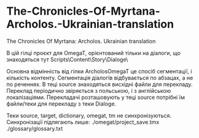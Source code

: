 # The-Chronicles-Of-Myrtana-Archolos.-Ukrainian-translation
The Chronicles Of Myrtana: Archolos. Ukrainian translation

В цій гілці проєкт для OmegaT, орієнтований тільки на діалоги, що знаходяться тут 
Scripts\Content\Story\Dialoge\

Основна відмінність від гілки ArcholosOmegaT це спосіб сегментації, і кількість контенту. Сегментація діалогів відбувається по абзацах, а не по реченнях.
В теці source знаходяться висхідні файли для перекладу. Переклад періодично звіряється з польською, і з англійською локалізаціями. Перекладачі розташовують у теці source потрібні їм файли/теки для перекладу з теки Dialoge.

Теки source, target, dictionary, omegat, tm  не синхронізуються.
Синхронізації підлягають лише:
./omegat/project_save.tmx
./glossary/glossary.txt
